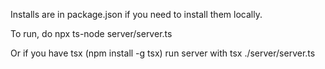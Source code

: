 Installs are in package.json if you need to install them locally. 

To run, do npx ts-node server/server.ts

Or if you have tsx (npm install -g tsx)
run server with tsx ./server/server.ts

